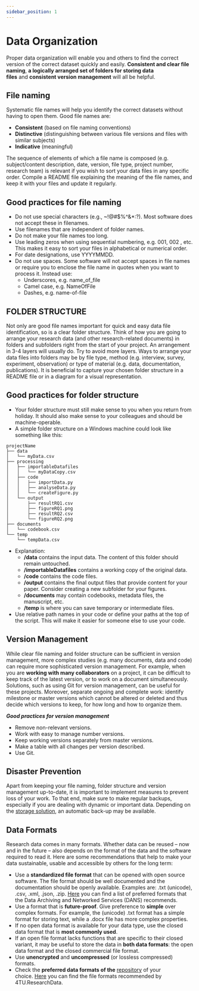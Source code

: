 ```yaml
---
sidebar_position: 1
---
```


# Data Organization

Proper data organization will enable you and others to find the correct version of the correct dataset quickly and easily. **Consistent and clear file naming**, **a logically arranged set of folders for storing data files** and **consistent version management** will all be helpful.

## File naming

Systematic file names will help you identify the correct datasets without having to open them. Good file names are:

- **Consistent** (based on file naming conventions)
- **Distinctive** (distinguishing between various file versions and files with similar subjects)
- **Indicative** (meaningful)

The sequence of elements of which a file name is composed (e.g. subject/content description, date, version, file type, project number, research team) is relevant if you wish to sort your data files in any specific order. Compile a README file explaining the meaning of the file names, and keep it with your files and update it regularly.

## Good practices for file naming

- Do not use special characters (e.g., ~!@#$%^&\*:?). Most software does not accept these in filenames.
- Use filenames that are independent of folder names.
- Do not make your file names too long.
- Use leading zeros when using sequential numbering, e.g. 001, 002 , etc. This makes it easy to sort your files in alphabetical or numerical order.
- For date designations, use YYYYMMDD.
- Do not use spaces. Some software will not accept spaces in file names or require you to enclose the file name in quotes when you want to process it. Instead use:
  - Underscores, e.g. name_of_file
  - Camel case, e.g. NameOfFile
  - Dashes, e.g. name-of-file

## FOLDER STRUCTURE

Not only are good file names important for quick and easy data file identification, so is a clear folder structure. Think of how you are going to arrange your research data (and other research-related documents) in folders and subfolders right from the start of your project. An arrangement in 3-4 layers will usually do. Try to avoid more layers. Ways to arrange your data files into folders may be by file type, method (e.g. interview, survey, experiment, observation) or type of material (e.g. data, documentation, publications). It is beneficial to capture your chosen folder structure in a README file or in a diagram for a visual representation.

## Good practices for folder structure

- Your folder structure must still make sense to you when you return from holiday. It should also make sense to your colleagues and should be machine-operable.
- A simple folder structure on a Windows machine could look like something like this:

```
projectName
├── data
│   └── myData.csv
├── processing
│   ├── importableDatafiles
│   │   └── myDataCopy.csv
│   ├── code
│   │   ├── importData.py
│   │   ├── analyseData.py
│   │   └── createFigure.py
│   └── output
│       ├── resultRQ1.csv
│       ├── figureRQ1.png
│       ├── resultRQ2.csv
│       └── figureRQ2.png
├── documents
│   └── codebook.csv
└── temp
    └── tempData.csv
```

- Explanation:
  - **/data** contains the input data. The content of this folder should remain untouched.
  - **/importableDatafiles** contains a working copy of the original data.
  - **/code** contains the code files.
  - **/output** contains the final output files that provide content for your paper. Consider creating a new subfolder for your figures.
  - **/documents** may contain codebooks, metadata files, the manuscript, etc.
  - **/temp** is where you can save temporary or intermediate files.
- Use relative path names in your code or define your paths at the top of the script. This will make it easier for someone else to use your code.

## Version Management

While clear file naming and folder structure can be sufficient in version management, more complex studies (e.g. many documents, data and code) can require more sophisticated version management. For example, when you are **working with many collaborators** on a project, it can be difficult to keep track of the latest version, or to work on a document simultaneously. Solutions, such as using Git for version management, can be useful for these projects. Moreover, separate ongoing and complete work: identify milestone or master versions which cannot be altered or deleted and thus decide which versions to keep, for how long and how to organize them.

_**Good practices for version management**_

- Remove non-relevant versions.
- Work with easy to manage number versions.
- Keep working versions separately from master versions.
- Make a table with all changes per version described.
- Use Git.

## Disaster Prevention

Apart from keeping your file naming, folder structure and version management up-to-date, it is important to implement measures to prevent loss of your work. To that end, make sure to make regular backups, especially if you are dealing with dynamic or important data. Depending on the [storage solution](https://www.tue.nl/en/our-university/library/library-for-researchers-and-phds/research-data-management/rdm-themes/data-storage-and-sharing), an automatic back-up may be available.

## Data Formats

Research data comes in many formats. Whether data can be reused – now and in the future – also depends on the format of the data and the software required to read it. Here are some recommendations that help to make your data sustainable, usable and accessible by others for the long term:

- Use a **standardized file format** that can be opened with open source software. The file format should be well documented and the documentation should be openly available. Examples are: .txt (unicode), .csv, .xml, .json, .zip. [Here](https://dans.knaw.nl/en/file-formats/) you can find a list of preferred formats that the Data Archiving and Networked Services (DANS) recommends.
- Use a format that is **future-proof**. Give preference to **simple** over complex formats. For example, the (unicode) .txt format has a simple format for storing text, while a .docx file has more complex properties.
- If no open data format is available for your data type, use the closed data format that is **most commonly used**.
- If an open file format lacks functions that are specific to their closed variant, it may be useful to store the data in **both data formats**: the open data format and the closed commercial file format.
- Use **unencrypted** and **uncompressed** (or lossless compressed) formats.
- Check the **preferred data formats of the** [repository](https://www.tue.nl/en/our-university/library/library-for-researchers-and-phds/research-data-management/rdm-themes/data-preservation) of your choice. [Here](https://data.4tu.nl/s/documents/Preferred_File_Formats_2023.pdf) you can find the file formats recommended by 4TU.ResearchData.
